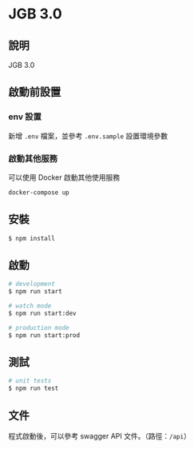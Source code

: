 # JGB 3.0
## 說明
JGB 3.0

## 啟動前設置

### env 設置
新增  `.env` 檔案，並參考 `.env.sample` 設置環境參數

### 啟動其他服務
可以使用 Docker 啟動其他使用服務

```bash
docker-compose up
```


## 安裝

```bash
$ npm install
```

## 啟動

```bash
# development
$ npm run start

# watch mode
$ npm run start:dev

# production mode
$ npm run start:prod
```

## 測試

```bash
# unit tests
$ npm run test

```

## 文件
程式啟動後，可以參考 swagger API 文件。（路徑：`/api`）